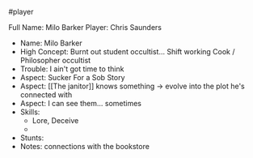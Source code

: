#player

Full Name: Milo Barker
Player: Chris Saunders

- Name: Milo Barker
- High Concept: Burnt out student occultist...  Shift working Cook / Philosopher occultist
- Trouble: I ain't got time to think
- Aspect: Sucker For a Sob Story
- Aspect: [[The janitor]] knows something -> evolve into the plot he's connected with
- Aspect: I can see them... sometimes
- Skills:
	- Lore, Deceive
	- 
- Stunts:
- Notes: connections with the bookstore
